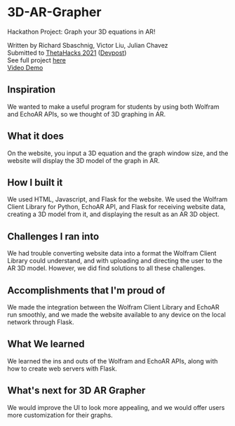 # 3D-AR-Grapher
Hackathon Project: Graph your 3D equations in AR!

Written by Richard Sbaschnig, Victor Liu, Julian Chavez  
Submitted to [ThetaHacks 2021](https://thetahacks.tech/) ([Devpost](https://thetahacks.devpost.com/))  
See full project [here](https://devpost.com/software/3d-ar-grapher)  
[Video Demo](https://youtu.be/tCQJtKbdkGI)  
## Inspiration
We wanted to make a useful program for students by using both Wolfram and EchoAR APIs, so we thought of 3D graphing in AR.

## What it does
On the website, you input a 3D equation and the graph window size, and the website will display the 3D model of the graph in AR.

## How I built it
We used HTML, Javascript, and Flask for the website. We used the Wolfram Client Library for Python, EchoAR API, and Flask for receiving website data, creating a 3D model from it, and displaying the result as an AR 3D object.

## Challenges I ran into
We had trouble converting website data into a format the Wolfram Client Library could understand, and with uploading and directing the user to the AR 3D model. However, we did find solutions to all these challenges.

## Accomplishments that I'm proud of
We made the integration between the Wolfram Client Library and EchoAR run smoothly, and we made the website available to any device on the local network through Flask.

## What We learned
We learned the ins and outs of the Wolfram and EchoAR APIs, along with how to create web servers with Flask.

## What's next for 3D AR Grapher
We would improve the UI to look more appealing, and we would offer users more customization for their graphs.
